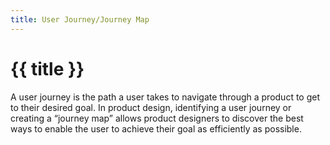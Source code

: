 ```yaml
---
title: User Journey/Journey Map
---
```


# {{ title }}
A user journey is the path a user takes to navigate through a product to get to their desired goal. In product design, identifying a user journey or creating a “journey map” allows product designers to discover the best ways to enable the user to achieve their goal as efficiently as possible.
